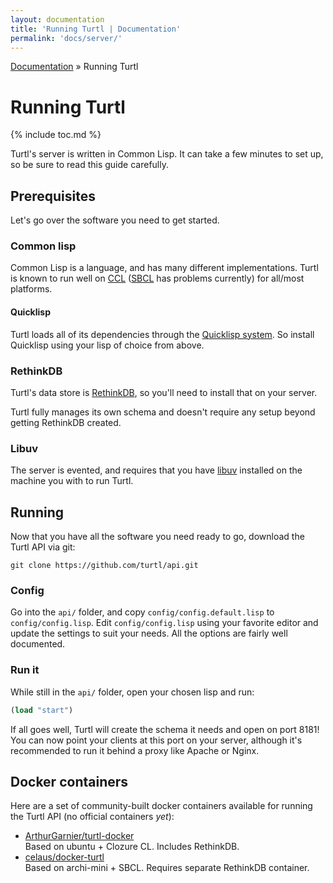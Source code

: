 ```yaml
---
layout: documentation
title: 'Running Turtl | Documentation'
permalink: 'docs/server/'
---
```


<div class="breadcrumb">
<a href="/docs">Documentation</a> &raquo;
Running Turtl
</div>

# Running Turtl
{% include toc.md %}

Turtl's server is written in Common Lisp. It can take a few minutes to set up,
so be sure to read this guide carefully.

## Prerequisites 

Let's go over the software you need to get started.

### Common lisp

Common Lisp is a language, and has many different implementations. Turtl is known
to run well on [CCL](http://ccl.clozure.com/) ([SBCL](http://www.sbcl.org/) has
problems currently) for all/most platforms.

#### Quicklisp

Turtl loads all of its dependencies through the [Quicklisp system](https://www.quicklisp.org/beta/).
So install Quicklisp using your lisp of choice from above.

### RethinkDB

Turtl's data store is [RethinkDB](https://www.rethinkdb.com/), so you'll need to
install that on your server.

Turtl fully manages its own schema and doesn't require any setup beyond getting
RethinkDB created.

### Libuv

The server is evented, and requires that you have [libuv](http://docs.libuv.org/en/v1.x/)
installed on the machine you with to run Turtl.

## Running

Now that you have all the software you need ready to go, download the Turtl API
via git:

~~~
git clone https://github.com/turtl/api.git
~~~

### Config

Go into the `api/` folder, and copy `config/config.default.lisp` to
`config/config.lisp`. Edit `config/config.lisp` using your favorite editor and
update the settings to suit your needs. All the options are fairly well
documented.

### Run it

While still in the `api/` folder, open your chosen lisp and run:

~~~lisp
(load "start")
~~~

If all goes well, Turtl will create the schema it needs and open on port 8181!
You can now point your clients at this port on your server, although it's
recommended to run it behind a proxy like Apache or Nginx.

## Docker containers

Here are a set of community-built docker containers available for running the
Turtl API (no official containers *yet*):

- [ArthurGarnier/turtl-docker](https://github.com/ArthurGarnier/turtl-docker)  
Based on ubuntu + Clozure CL. Includes RethinkDB.
- [celaus/docker-turtl](https://github.com/celaus/docker-turtl)  
Based on archi-mini + SBCL. Requires separate RethinkDB container.


